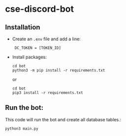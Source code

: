 # cse-discord-bot

## Installation 

- Create an `.env` file and add a line:
  
   ``` DC_TOKEN = [TOKEN_ID]```
- Install packages: 
  
  ```
  cd bot
  python3 -m pip install -r requirements.txt
  ```
  or
  ```
  cd bot
  pip3 install -r requirements.txt
  ```
## Run the bot:
 This code will run the bot and create all database tables.:
  ```
  python3 main.py
  ```
